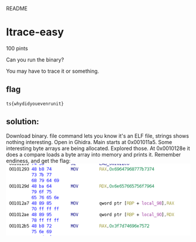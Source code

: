 README

# ltrace-easy
100 pints

Can you run the binary?

You may have to trace it or something.

## flag
```shell
ts{whydidyouevenrunit}
```

## solution:
Download binary. file command lets you know it's an ELF file, strings shows nothing interesting. Open in Ghidra. Main starts at 0x001011a5. Some interesting byte arrays are being allocated. Explored those. At 0x0010128e it does a compare loads a byte array into memory and prints it. Remember endiness, and get the flag:
![ed53a9d1df2236424799a66abe5b81ee.png](../../_resources/90aa3b8f878a4816afdaffce0f4f2daa.png)


